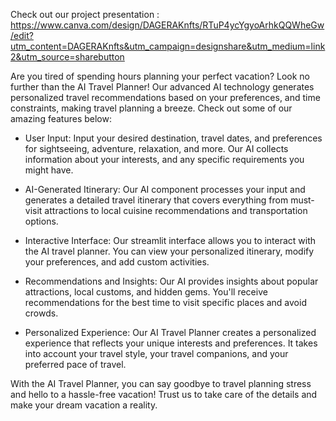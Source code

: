 Check out our project presentation : https://www.canva.com/design/DAGERAKnfts/RTuP4ycYgyoArhkQQWheGw/edit?utm_content=DAGERAKnfts&utm_campaign=designshare&utm_medium=link2&utm_source=sharebutton

Are you tired of spending hours planning your perfect vacation? Look no further than the AI Travel Planner! Our advanced AI technology generates personalized travel recommendations based on your preferences, and time constraints, making travel planning a breeze. Check out some of our amazing features below:

- User Input: Input your desired destination, travel dates, and preferences for sightseeing, adventure, relaxation, and more. Our AI collects information about your interests, and any specific requirements you might have.

- AI-Generated Itinerary: Our AI component processes your input and generates a detailed travel itinerary that covers everything from must-visit attractions to local cuisine recommendations and transportation options.

- Interactive Interface: Our streamlit interface allows you to interact with the AI travel planner. You can view your personalized itinerary, modify your preferences, and add custom activities.

- Recommendations and Insights: Our AI provides insights about popular attractions, local customs, and hidden gems. You'll receive recommendations for the best time to visit specific places and avoid crowds.

- Personalized Experience: Our AI Travel Planner creates a personalized experience that reflects your unique interests and preferences. It takes into account your travel style, your travel companions, and your preferred pace of travel.

With the AI Travel Planner, you can say goodbye to travel planning stress and hello to a hassle-free vacation! Trust us to take care of the details and make your dream vacation a reality.
